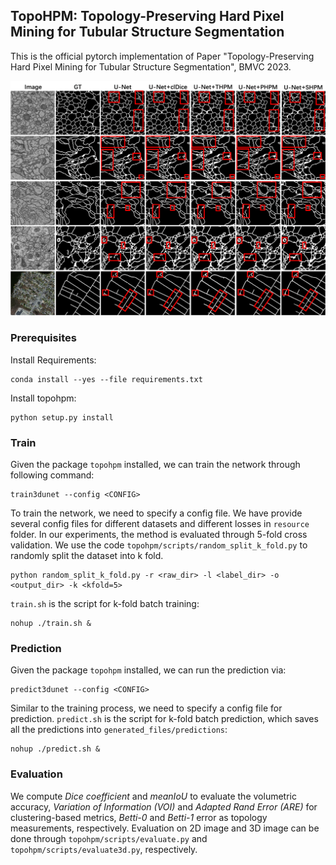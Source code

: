 ## TopoHPM: Topology-Preserving Hard Pixel Mining for Tubular Structure Segmentation
This is the official pytorch implementation of Paper "Topology-Preserving Hard Pixel Mining for Tubular Structure Segmentation", BMVC 2023.

![](./images/comp.png)

### Prerequisites
Install Requirements: 
```
conda install --yes --file requirements.txt
```
Install topohpm:
```
python setup.py install
```
### Train
Given the package `topohpm` installed, we can train the network through following command:
```
train3dunet --config <CONFIG>
```
To train the network, we need to specify a config file. We have provide several config files for different datasets and different losses in `resource` folder. In our experiments, the method is evaluated through 5-fold cross validation. We use the code `topohpm/scripts/random_split_k_fold.py` to randomly split the dataset into k fold.
```
python random_split_k_fold.py -r <raw_dir> -l <label_dir> -o <output_dir> -k <kfold=5>
```
`train.sh` is the script for k-fold batch training:
```
nohup ./train.sh &
```
### Prediction
Given the package `topohpm` installed, we can run the prediction via:
```
predict3dunet --config <CONFIG>
```
Similar to the training process, we need to specify a config file for prediction. `predict.sh` is the script for k-fold batch prediction, which saves all the predictions into `generated_files/predictions`:
```
nohup ./predict.sh &
```
### Evaluation
We compute *Dice coefficient* and *meanIoU* to evaluate the volumetric accuracy, *Variation of Information (VOI)* and *Adapted Rand Error (ARE)* for clustering-based metrics, *Betti-0* and *Betti-1* error as topology measurements, respectively. Evaluation on 2D image and 3D image can be done through `topohpm/scripts/evaluate.py` and `topohpm/scripts/evaluate3d.py`, respectively.
